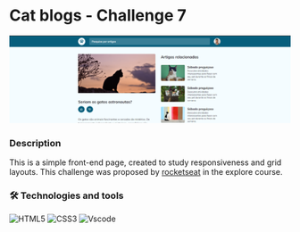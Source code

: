 # Cat blogs - Challenge 7

![cover image](image.png)

### Description

This is a simple front-end page, created to study responsiveness and grid layouts. This challenge was proposed by [rocketseat](https://www.rocketseat.com.br/) in the explore course.

### 🛠 Technologies and tools

![HTML5](https://img.shields.io/badge/HTML5-E34F26?style=for-the-badge&logo=html5&logoColor=white)
![CSS3](https://img.shields.io/badge/CSS3-1572B6?style=for-the-badge&logo=css3&logoColor=white)
![Vscode](https://img.shields.io/badge/Vscode-007ACC?style=for-the-badge&logo=visual-studio-code&logoColor=white)